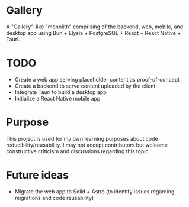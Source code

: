 # Gallery
A "Gallery"-like "monolith" comprising of the backend, web, mobile, and desktop app using Bun + Elysia + PostgreSQL + React + React Native + Tauri.

# TODO
- Create a web app serving placeholder content as proof-of-concept
- Create a backend to serve content uploaded by the client
- Integrate Tauri to build a desktop app
- Initialize a React Native mobile app

# Purpose
This project is used for my own learning purposes about code reducibility/reusability. I may not accept contributors but welcome constructive criticism and discussions regarding this topic.

# Future ideas
- Migrate the web app to Solid + Astro (to identify issues regarding migrations and code reusability)
